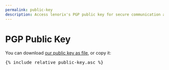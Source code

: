 ```yaml
---
permalink: public-key
description: Access lenorix's PGP public key for secure communication and data encryption. Enhance your digital security with our trusted key.
---
```


# PGP Public Key

You can download <a href="./public-key.asc">our public key as file</a>, or copy it:

<pre class="bg-black text-white">
{% include_relative public-key.asc %}
</pre>
